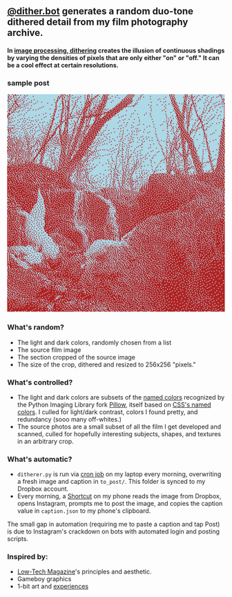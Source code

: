 ## [@dither.bot](https://www.instagram.com/dither.bot/) generates a random duo-tone dithered detail from my film photography archive.

#### In [image processing, dithering](https://en.wikipedia.org/wiki/Dither#Digital_photography_and_image_processing) creates the illusion of continuous shadings by varying the densities of pixels that are only either "on" or "off." It can be a cool effect at certain resolutions.

### sample post
![caption](to_post/d_img.png)

### What's random?
- The light and dark colors, randomly chosen from a list
- The source film image
- The section cropped of the source image
- The size of the crop, dithered and resized to 256x256 "pixels."

### What's controlled?
- The light and dark colors are subsets of the [named colors](https://github.com/python-pillow/Pillow/blob/12028c9789c3c6ac15eb147a092bfc463ebbc398/src/PIL/ImageColor.py) recognized by the Python Imaging Library fork [Pillow](https://github.com/python-pillow/Pillow/tree/12028c9789c3c6ac15eb147a092bfc463ebbc398), itself based on [CSS's named colors](https://drafts.csswg.org/css-color-4/#named-colors). I culled for light/dark contrast, colors I found pretty, and redundancy (sooo many off-whites.)
- The source photos are a small subset of all the film I get developed and scanned, culled for hopefully interesting subjects, shapes, and textures in an arbitrary crop.

### What's automatic?
- `ditherer.py` is run via [cron job](https://en.wikipedia.org/wiki/Cron) on my laptop every morning, overwriting a fresh image and caption in `to_post/`. This folder is synced to my Dropbox account.
- Every morning, a [Shortcut](https://apps.apple.com/us/app/shortcuts/id915249334) on my phone reads the image from Dropbox, opens Instagram, prompts me to post the image, and copies the caption value in `caption.json` to my phone's clipboard.

The small gap in automation (requiring me to paste a caption and tap Post) is due to Instagram's crackdown on bots with automated login and posting scripts.

### Inspired by:
- [Low-Tech Magazine](https://solar.lowtechmagazine.com/2018/09/how-to-build-a-lowtech-website/)'s principles and aesthetic.
- Gameboy graphics
- 1-bit art and [experiences](https://obradinn.com/)
